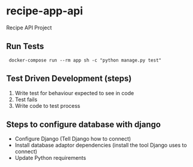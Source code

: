 # recipe-app-api
Recipe API Project

## Run Tests
```
 docker-compose run --rm app sh -c "python manage.py test"
```

## Test Driven Development (steps)
1. Write test for behaviour expected to see in code
2. Test fails
3. Write code to test process


## Steps to configure database with django
- Configure Django (Tell Django how to connect)
- Install database adaptor dependencies (install the tool Django uses to connect)
- Update Python requirements